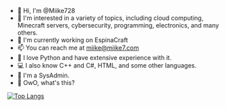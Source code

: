 - 👋 Hi, I'm @Miike728
- 👀 I'm interested in a variety of topics, including cloud computing, Minecraft servers, cybersecurity, programming, electronics, and many others.
- 🌱 I'm currently working on EspinaCraft
- 📫 You can reach me at miike@miike7.com
- 🐍 I love Python and have extensive experience with it.
- 💻 I also know C++ and C#, HTML, and some other languages.
- 🔧 I'm a SysAdmin.
- 🐾 OwO, what's this?
<!---
Miike728/Miike728 is a ✨ special ✨ repository because its `README.md` (this file) appears on your GitHub profile.
You can click the Preview link to take a look at your changes.
--->
[![Top Langs](https://github-readme-stats.vercel.app/api/top-langs/?username=Miike728&layout=compact)](https://github.com/anuraghazra/github-readme-stats)

<!--START_SECTION:waka-->

<!--END_SECTION:waka-->
